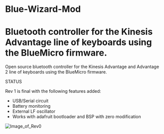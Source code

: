 # Blue-Wizard-Mod
 Bluetooth controller for the Kinesis Advantage line of keyboards using the BlueMicro firmware.
=======
 Open source bluetooth controller for the Kinesis Advantage and Advantage 2 line of keyboards using the BlueMicro firmware.
 
 STATUS
 
 Rev 1 is final with the following features added:
 
 - USB/Serial circuit
 - Battery monitoring
 - External LF oscillator
 - Works with adafruit bootloader and BSP with zero modification
 
  
![Image_of_Rev0](https://github.com/wizarddata/Blue-Wizard-Mod/blob/master/Pictures/20200911_090510.jpg)

